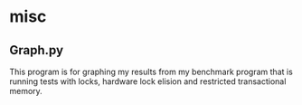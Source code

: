 # misc

## Graph.py
This program is for graphing my results from my benchmark program that is running tests with locks, hardware lock elision and restricted transactional memory.
